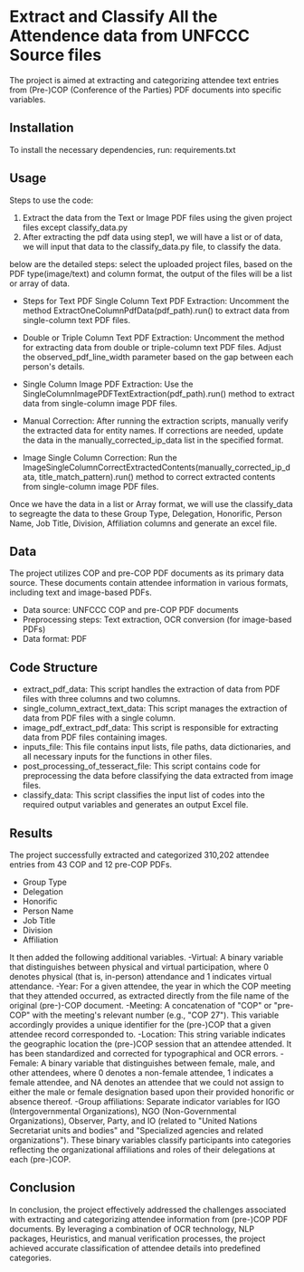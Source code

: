 # Extract and Classify All the Attendence data from UNFCCC Source files
The project is aimed at extracting and categorizing attendee text entries from (Pre-)COP (Conference of the Parties) PDF documents into specific variables.

## Installation
To install the necessary dependencies, run:
requirements.txt

## Usage
Steps to use the code:
1. Extract the data from the Text or Image PDF files using the given project files except classify_data.py
2. After extracting the pdf data using step1, we will have a list or of data, we will input that data to the classify_data.py file, to classify the data.

below are the detailed steps:
select the uploaded project files, based on the PDF type(image/text) and column format, the output of the files will be a list or array of data.
 
- Steps for Text PDF Single Column Text PDF Extraction:
Uncomment the method ExtractOneColumnPdfData(pdf_path).run() to extract data from single-column text PDF files.

- Double or Triple Column Text PDF Extraction:
Uncomment the method for extracting data from double or triple-column text PDF files. Adjust the observed_pdf_line_width parameter based on the gap between each person's details.

- Single Column Image PDF Extraction:
Use the SingleColumnImagePDFTextExtraction(pdf_path).run() method to extract data from single-column image PDF files.

- Manual Correction:
After running the extraction scripts, manually verify the extracted data for entity names. If corrections are needed, update the data in the manually_corrected_ip_data list in the specified format.

- Image Single Column Correction:
Run the ImageSingleColumnCorrectExtractedContents(manually_corrected_ip_data, title_match_pattern).run() method to correct extracted contents from single-column image PDF files.

Once we have the data in a list or Array format, we will use the classify_data to segreagte the data to these Group Type, Delegation, Honorific, Person Name, Job Title, Division, Affiliation columns and generate an excel file.


## Data
The project utilizes COP and pre-COP PDF documents as its primary data source. These documents contain attendee information in various formats, including text and image-based PDFs.
- Data source: UNFCCC COP and pre-COP PDF documents
- Preprocessing steps: Text extraction, OCR conversion (for image-based PDFs)
- Data format: PDF


## Code Structure
- extract_pdf_data: This script handles the extraction of data from PDF files with three columns and two columns.
- single_column_extract_text_data: This script manages the extraction of data from PDF files with a single column.
- image_pdf_extract_pdf_data: This script is responsible for extracting data from PDF files containing images.
- inputs_file: This file contains input lists, file paths, data dictionaries, and all necessary inputs for the functions in other files.
- post_processing_of_tesseract_file: This script contains code for preprocessing the data before classifying the data extracted from image files.
- classify_data: This script classifies the input list of codes into the required output variables and generates an output Excel file.


## Results
The project successfully extracted and categorized 310,202 attendee entries from 43 COP and 12 pre-COP PDFs.
- Group Type
- Delegation
- Honorific
- Person Name
- Job Title
- Division
- Affiliation

It then added the following additional variables.
-Virtual: A binary variable that distinguishes between physical and virtual participation, where 0 denotes physical (that is, in-person) attendance and 1 indicates virtual attendance.
-Year: For a given attendee, the year in which the COP meeting that they attended occurred, as extracted directly from the file name of the original (pre-)-COP document.
-Meeting: A concatenation of "COP" or "pre-COP" with the meeting's relevant number (e.g., "COP 27"). This variable accordingly provides a unique identifier for the (pre-)COP that a given attendee record corresponded to.
-Location: This string variable indicates the geographic location the (pre-)COP session that an attendee attended. It has been standardized and corrected for typographical and OCR errors.
-Female: A binary variable that distinguishes between female, male, and other attendees, where 0 denotes a non-female attendee, 1 indicates a female attendee, and NA denotes an attendee that we could not assign to either the male or female designation based upon their provided honorific or absence thereof.
-Group affiliations: Separate indicator variables for IGO (Intergovernmental Organizations), NGO (Non-Governmental Organizations), Observer, Party, and IO (related to "United Nations Secretariat units and bodies" and "Specialized agencies and related organizations"). These binary variables classify participants into categories reflecting the organizational affiliations and roles of their delegations at each (pre-)COP. 


## Conclusion
In conclusion, the project effectively addressed the challenges associated with extracting and categorizing attendee information from (pre-)COP PDF documents. By leveraging a combination of OCR technology, NLP packages, Heuristics, and manual verification processes, the project achieved accurate classification of attendee details into predefined categories.
